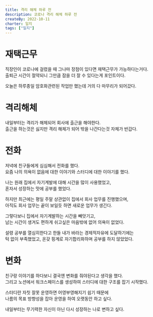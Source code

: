 ```yaml
---
title: 격리 해체 하루 전
description: 코로나 격리 해체 하루 전
createBy: 2022-10-11
charter: 일지
tags: ["일지"]
---
```


# 재택근무

직장인이 코로나에 걸렸을 때 그나마 장점이 있다면 재택근무가 가능하다는거다.  
출퇴근 시간이 절약되니 그만큼 잠을 더 잘 수 있다는게 포인트이다.

오늘은 하루종일 암호화관련된 작업만 했는데 거의 다 마무리가 되어갔다.

# 격리해체

내일부터는 격리가 해체되어 회사에 출근을 해야한다.  
출근을 하는것은 싫지만 격리 해체가 되어 밖을 나간다는것 자체가 반갑다.

# 전화

저녁에 친구들에게 심심해서 전화를 했다.  
요즘 나의 의욕이 없음에 대한 이야기와 스터디에 대한 이야기를 했다.

나는 원래 집에서 자기계발에 대해 시간을 많이 사용했었고,  
혼자서 성장하는 맛에 공부를 했었다.

하지만 최근에는 평일 주말 상관없이 집에서 회사 업무를 진행했으며,  
아직도 회사 업무는 끝이 보일듯 하면 새로운 업무가 생긴다.

그렇다보니 집에서 자기계발하는 시간을 빼앗기고,  
남는 시간이 생겨도 편하게 쉬고싶은 마음밖에 없어 의욕이 없었다.

설령 공부를 열심히한다고 한들 내가 바라는 경제적자유에 도달하기에는  
턱 없이 부족했었고, 온갖 핑계로 자기합리화하며 공부를 하지 않았었다.

# 변화

친구랑 이야기를 하다보니 결국엔 변화를 줘야된다고 생각을 했다.  
그리고 노션에서 워크스페이스를 생성하여 스터디에 대한 구조를 잡기 시작했다.

스터디란 자칫 잘못 운영하면 어영부영해지기 쉽기 때문에  
나름의 목표 방향성을 잡아 운영을 하여 오랫동안 하고 싶다.

내일부터는 무기력한 자신이 아닌 다시 성장하는 나로 변하고 싶다.
